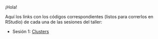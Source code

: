 ¡Hola!

Aquí los links con los códigos correspondientes (listos para correrlos en RStudio) de cada una de las sesiones del taller:

* Sesión 1: [Clusters](https://rawgit.com/salazarcasoperu/EstadisticaCFSociales/master/CLUSTER.html)

